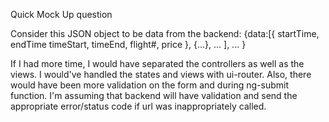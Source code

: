 Quick Mock Up question

Consider this JSON object to be data from the backend:
    {data:[{
            startTime,
            endTime
            timeStart,
            timeEnd,
            flight#,
            price
        },
        {...},
        ...
    ],
    ...
    }

If I had more time, I would have separated the controllers as well as the views.
I would've handled the states and views with ui-router.
Also, there would have been more validation on the form and during ng-submit function.
I'm assuming that backend will have validation and send the appropriate error/status
code if url was inappropriately called.
